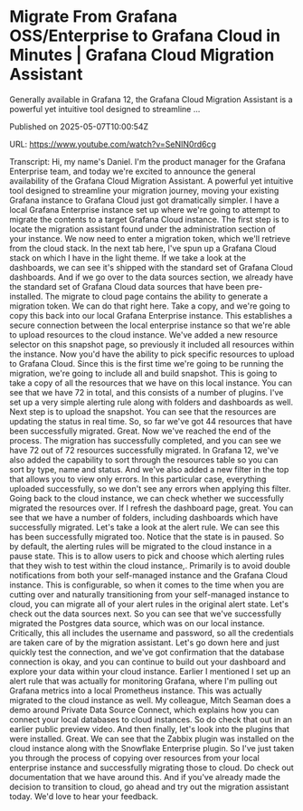 # Migrate From Grafana OSS/Enterprise to Grafana Cloud in Minutes | Grafana Cloud Migration Assistant

Generally available in Grafana 12, the Grafana Cloud Migration Assistant is a powerful yet intuitive tool designed to streamline ...

Published on 2025-05-07T10:00:54Z

URL: https://www.youtube.com/watch?v=SeNIN0rd6cg

Transcript: Hi, my name's Daniel. I'm the product
manager for the Grafana Enterprise team, and today we're excited to announce
the general availability of the Grafana Cloud Migration Assistant. A powerful yet intuitive tool designed
to streamline your migration journey, moving your existing Grafana instance
to Grafana Cloud just got dramatically simpler. I have a local Grafana Enterprise instance
set up where we're going to attempt to migrate the contents to a
target Grafana Cloud instance. The first step is to locate the
migration assistant found under the administration section of your instance. We now need to enter a migration token, which we'll retrieve from the
cloud stack. In the next tab here, I've spun up a Grafana Cloud stack
on which I have in the light theme. If we take a look at the dashboards, we can see it's shipped with the
standard set of Grafana Cloud dashboards. And if we go over to the
data sources section, we already have the standard set of
Grafana Cloud data sources that have been pre-installed. The migrate to cloud
page contains the ability to generate a migration token. We can do
that right here. Take a copy, and we're going to copy this back
into our local Grafana Enterprise instance. This establishes a secure connection
between the local enterprise instance so that we're able to upload
resources to the cloud instance. We've added a new resource
selector on this snapshot page, so previously it included all
resources within the instance. Now you'd have the ability to pick
specific resources to upload to Grafana Cloud. Since this is the first time
we're going to be running the migration, we're going to include
all and build snapshot. This is going to take a copy of all the
resources that we have on this local instance. You can see
that we have 72 in total, and this consists of a number of plugins. I've set up a very simple
alerting rule along with folders and dashboards as well. Next step is to upload the snapshot. You can see that the resources
are updating the status in real time. So, so far we've got 44 resources that
have been successfully migrated. Great. Now we've reached
the end of the process. The migration has successfully completed, and you can see we have 72 out of
72 resources successfully migrated. In Grafana 12, we've also added the capability to
sort through the resources table so you can sort by type, name and status. And we've also added a new filter
in the top that allows you to view only errors. In this particular
case, everything uploaded successfully, so we don't see any errors
when applying this filter. Going back to the cloud instance, we can check whether we successfully
migrated the resources over. If I refresh the dashboard page, great. You can see that we have
a number of folders, including dashboards which
have successfully migrated. Let's take a look at the alert rule. We can see this has been
successfully migrated too. Notice that the state is
in paused. So by default, the alerting rules will be migrated to
the cloud instance in a pause state. This is to allow users to pick and choose
which alerting rules that they wish to test within the cloud instance,. Primarily is to avoid double
notifications from both your self-managed instance and the Grafana
Cloud instance. This is configurable, so when it comes to the time when
you are cutting over and naturally transitioning from your
self-managed instance to cloud, you can migrate all of your alert
rules in the original alert state. Let's check out the data sources next. So you can see that we've successfully
migrated the Postgres data source, which was on our local
instance. Critically, this all includes the
username and password, so all the credentials are taken care
of by the migration assistant. Let's go down here and just quickly
test the connection, and we've got confirmation that
the database connection is okay, and you can continue to build out your
dashboard and explore your data within your cloud instance. Earlier I mentioned I set up an alert
rule that was actually for monitoring Grafana, where I'm pulling out Grafana metrics
into a local Prometheus instance. This was actually migrated to the
cloud instance as well. My colleague, Mitch Seaman does a demo around
Private Data Source Connect, which explains how you can connect
your local databases to cloud instances. So do check that out in
an earlier public preview video. And then finally, let's look into
the plugins that were installed. Great. We can see that the Zabbix plugin was
installed on the cloud instance along with the Snowflake Enterprise plugin. So I've just taken you through the process
of copying over resources from your local enterprise instance and
successfully migrating those to cloud. Do check out documentation
that we have around this. And if you've already made the
decision to transition to cloud, go ahead and try out the
migration assistant today. We'd love to hear your feedback.

